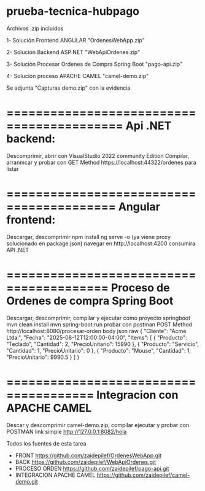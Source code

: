 # prueba-tecnica-hubpago

Archivos .zip incluidos 

1- Solución Frontend ANGULAR "OrdenesWebApp.zip"

2- Solución Backend ASP.NET "WebApiOrdenes.zip"

3- Solución Procesar Ordenes de Compra Spring Boot "pago-api.zip"

4- Solución proceso APACHE CAMEL "camel-demo.zip"
  
  
Se adjunta "Capturas demo.zip" con la evidencia


==========================================
Api .NET backend:
==========================================
Descomprimir, abrir con VisualStudio 2022 community Edition
Compilar, arranmcar y probar con 
GET Method https://localhost:44322/ordenes para listar 


=========================================
Angular frontend: 
=========================================
Descargar, descomprimir 
npm install
ng serve -o (ya viene proxy solucionado en package.json) 
navegar en http://localhost:4200 
consumira API .NET


========================================
Proceso de Ordenes de compra Spring Boot
========================================
Descargar, descomprimir, compilar y ejecutar como proyecto springboot 
mvn clean install
mvn spring-boot:run
probar con postman POST Method http://localhost:8080/procesar-orden
body json raw 
{
  "Cliente": "Acme Ltda.",
  "Fecha": "2025-08-12T12:00:00-04:00",
  "Items": [
    { "Producto": "Teclado", "Cantidad": 2, "PrecioUnitario": 15990 },
    { "Producto": "Servicio", "Cantidad": 1, "PrecioUnitario": 0 },
    { "Producto": "Mouse", "Cantidad": 1, "PrecioUnitario": 9990.5 }
  ]
}


======================================
Integracion con APACHE CAMEL
======================================
Descar y descomprimir camel-demo.zip, compilar ejecutar y probar con POSTMAN
link simple http://127.0.0.1:8082/hola


Todos los fuentes de esta tarea 

 - FRONT  https://github.com/zaidepilef/OrdenesWebApp.git
 - BACK  https://github.com/zaidepilef/WebApiOrdenes.git
 - PROCESO ORDEN  https://github.com/zaidepilef/pago-api.git
 - INTEGRACION APACHE CAMEL  https://github.com/zaidepilef/camel-demo.git

















